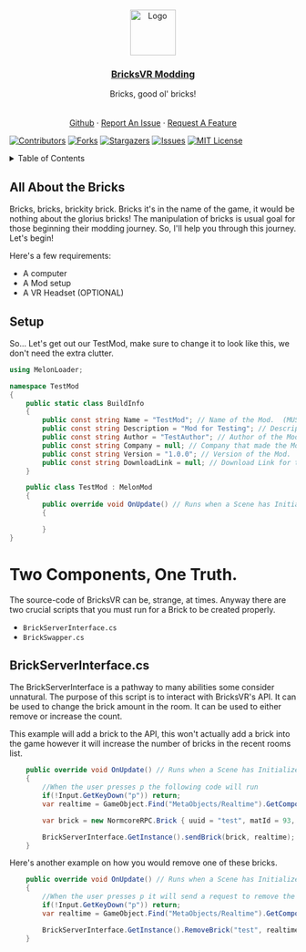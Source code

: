 <!--
This README.md template was NOT orginally created by me(notbeer)! This is a fork of:
https://github.com/othneildrew/Best-README-Template
-->


<!-- PROJECT LOGO -->
<br />
<p align="center">
<a href="https://github.com/BricksVR-Modding/BricksVR-Modding-Guide">
    <img src="https://avatars.githubusercontent.com/u/94014912?s=200&v=4" alt="Logo" width="80" height="80">
  </a>
  <h3 align="center"><u>BricksVR Modding</u></h3>

  <p align="center">
    Bricks, good ol' bricks!
    <br />
    <br />
    <br />
    <a href="https://github.com/zakmasood/BricksVRModding">Github</a>
    ·
    <a href="https://github.com/zakmasood/BricksVRModding/issues/new">Report An Issue</a>
    ·
    <a href="https://github.com/zakmasood/BricksVRModding/issues/new">Request A Feature</a>
  </p>
</p>

  [![Contributors][contributors-shield]][contributors-url]
  [![Forks][forks-shield]][forks-url]
  [![Stargazers][stars-shield]][stars-url]
  [![Issues][issues-shield]][issues-url]
  [![MIT License][license-shield]][license-url]

<!-- TABLE OF CONTENTS -->
<details>
  <summary>Table of Contents</summary>
  <ol>
    <li>
      <a href="#all-about-the-bricks">All About the Bricks</a>
    </li>
    <li>
      <a href="#setup">Setup</a>
      <ul>
        <li><a href="#prerequisites">Prerequisites</a></li>
        <li><a href="#installation">Installation</a></li>
      </ul>
    </li>
    <li><a href="#usage">Usage</a></li>
    <li><a href="#roadmap">Roadmap</a></li>
    <li><a href="#contributing">Contributing</a></li>
    <li><a href="#license">License</a></li>
    <li><a href="#contact">Contact</a></li>
    <li><a href="#acknowledgments">Acknowledgments</a></li>
  </ol>
</details>

## All About the Bricks

Bricks, bricks, brickity brick. Bricks it's in the name of the game, it would be nothing about the glorius bricks! The manipulation of bricks is usual goal for those beginning their modding journey. So, I'll help you through this journey. Let's begin!

Here's a few requirements:
* A computer
* A Mod setup
* A VR Headset (OPTIONAL)

## Setup
So... Let's get out our TestMod, make sure to change it to look like this, we don't need the extra clutter.
```cs
using MelonLoader;

namespace TestMod
{
    public static class BuildInfo
    {
        public const string Name = "TestMod"; // Name of the Mod.  (MUST BE SET)
        public const string Description = "Mod for Testing"; // Description for the Mod.  (Set as null if none)
        public const string Author = "TestAuthor"; // Author of the Mod.  (MUST BE SET)
        public const string Company = null; // Company that made the Mod.  (Set as null if none)
        public const string Version = "1.0.0"; // Version of the Mod.  (MUST BE SET)
        public const string DownloadLink = null; // Download Link for the Mod.  (Set as null if none)
    }

    public class TestMod : MelonMod
    {
        public override void OnUpdate() // Runs when a Scene has Initialized and is passed the Scene's Build Index and Name.
        {

        }
}
```

# Two Components, One Truth.
The source-code of BricksVR can be, strange, at times. Anyway there are two crucial scripts that you must run for a Brick to be created properly.

- `BrickServerInterface.cs`
- `BrickSwapper.cs`

## BrickServerInterface.cs

The BrickServerInterface is a pathway to many abilities some consider unnatural. The purpose of this script is to interact with BricksVR's API. It can be used to change the brick amount in the room. It can be used to either remove or increase the count.

This example will add a brick to the API, this won't actually add a brick into the game however it will increase the number of bricks in the recent rooms list.
```cs
    public override void OnUpdate() // Runs when a Scene has Initialized and is passed the Scene's Build Index and Name.
    {
        //When the user presses p the following code will run
        if(!Input.GetKeyDown("p")) return;
        var realtime = GameObject.Find("MetaObjects/Realtime").GetComponent<Realtime>();

        var brick = new NormcoreRPC.Brick { uuid = "test", matId = 93, color = 23, type = "2x2", pos = new Vector3(0, 0, 0), rot = new Quaternion(0f, 0f, 0f, 0f), usingNewColor = false, headClientId = -1, usingHeadStuff = true };

        BrickServerInterface.GetInstance().sendBrick(brick, realtime);
    }
```

Here's another example on how you would remove one of these bricks.

```cs
    public override void OnUpdate() // Runs when a Scene has Initialized and is passed the Scene's Build Index and Name.
    {
        //When the user presses p it will send a request to remove the brick
        if(!Input.GetKeyDown("p")) return;
        var realtime = GameObject.Find("MetaObjects/Realtime").GetComponent<Realtime>();

        BrickServerInterface.GetInstance().RemoveBrick("test", realtime);
    }
```

[contributors-shield]: https://img.shields.io/github/contributors/zakmasood/BricksVRModding.svg?style=for-the-badge
[contributors-url]: https://github.com/zakmasood/BricksVRModding/graphs/contributors
[forks-shield]: https://img.shields.io/github/forks/zakmasood/BricksVRModding.svg?style=for-the-badge
[forks-url]: https://github.com/https://github.com/zakmasood/BricksVRModding/network/members
[stars-shield]: https://img.shields.io/github/stars/zakmasood/BricksVRModding.svg?style=for-the-badge
[stars-url]: https://github.com/zakmasood/BricksVRModdingstargazers
[issues-shield]: https://img.shields.io/github/issues/zakmasood/BricksVRModding.svg?style=for-the-badge
[issues-url]: https://github.com/zakmasood/BricksVRModding
[license-shield]: https://img.shields.io/github/license/zakmasood/BricksVRModding.svg?style=for-the-badge
[license-url]: https://github.com/zakmasood/BricksVRModding/blob/main/LICENSE
